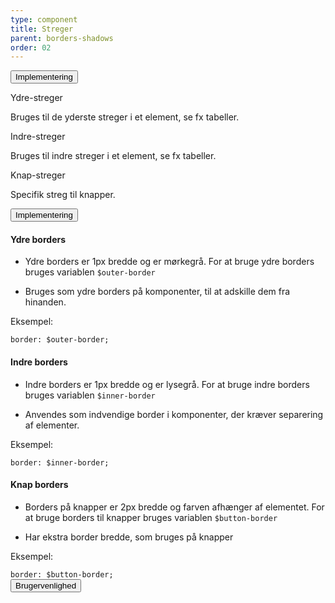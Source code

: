 ```yaml
---
type: component
title: Streger
parent: borders-shadows
order: 02
---
```


<div class="accordion-bordered">
    <button class="button-unstyled accordion-button"
        aria-expanded="false" aria-controls="documentation-borders">
        Implementering
    </button>
    <div id="documentation-borders" class="accordion-content">
        <div class="container">
            <div class="row">
                <div class="col-12 col-sm-12 col-md-6">
                    <p class="h5 mb-2">Ydre-streger</p>
                    <p class="form-hint mt-2">Bruges til de yderste streger i et element, se fx tabeller.</p>
                    <div class="outer-border-example"></div>
                    <p class="h5 mb-2">Indre-streger</p>
                    <p class="form-hint mt-2">Bruges til indre streger i et element, se fx tabeller.</p>
                    <div class="inner-border-example"></div>
                    <p class="h5 mb-2">Knap-streger</p>
                    <p class="form-hint mt-2">Specifik streg til knapper.</p>
                    <div class="button-border-example"></div>
                </div>
            </div>
        </div>
    </div>
</div>


<div class="accordion-bordered">
  <button class="button-unstyled accordion-button"
    aria-expanded="false" aria-controls="borders-docs">
    Implementering
  </button>
  <div id="borders-docs" class="accordion-content">
    <h4>Ydre borders</h4>
    <ul>
        <li><p>Ydre borders er 1px bredde og er mørkegrå. For at bruge ydre borders bruges variablen <code>$outer-border</code></p></li>
        <li><p>Bruges som ydre borders på komponenter, til at adskille dem fra hinanden.</p></li>
    </ul>
    <p class="h5 mb-3">Eksempel:</p>
    <div class="code-highlight">
        <code>border: $outer-border;</code>
    </div>
    <h4>Indre borders</h4>
    <ul>
        <li><p>Indre borders er 1px bredde og er lysegrå. For at bruge indre borders bruges variablen <code>$inner-border</code></p></li>
        <li><p>Anvendes som indvendige border i komponenter, der kræver separering af elementer.</p></li>
    </ul>
    <p class="h5 mb-3">Eksempel:</p>
    <div class="code-highlight">
        <code>border: $inner-border;</code>
    </div>
    <h4>Knap borders</h4>
    <ul>
        <li><p>Borders på knapper er 2px bredde og farven afhænger af elementet. For at bruge borders til knapper bruges variablen <code>$button-border</code></p></li>
        <li><p>Har ekstra border bredde, som bruges på knapper</p></li>
    </ul>
    <p class="h5 mb-3">Eksempel:</p>
    <div class="code-highlight">
        <code>border: $button-border;</code>
    </div>
  </div>
</div>

<div class="accordion-bordered">
  <button class="button-unstyled accordion-button"
      aria-expanded="true" aria-controls="alert-docs">
    Brugervenlighed
  </button>
  <div id="alert-docs" aria-hidden="false" class="accordion-content">
    
  </div>
</div>
